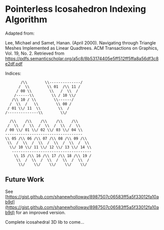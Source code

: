 # Pointerless Icosahedron Indexing Algorithm
Adapted from:

Lee, Michael and Samet, Hanan. (April 2000). Navigating through Triangle Meshes Implemented as Linear Quadtrees.
    ACM Transactions on Graphics, Vol. 19, No. 2.
    Retrieved from
    https://pdfs.semanticscholar.org/a5c8/8b53174405e5ff512ff5ffa8a56df3c8e2df.pdf

Indices:

           /\\        \\--------------/
          /  \\        \\ 01  /\\ 11 /
         / 00 \\        \\   /  \\  /
        /------\\        \\ / 10 \\/
       /\\ 10 / \\        \\------/
      /  \\  /   \\        \\ 00 /
     / 01 \\/ 11  \\        \\  /
    /--------------\\        \\/

      /\\    /\\    /\\    /\\    /\\
     /  \\  /  \\  /  \\  /  \\  /  \\
    / 00 \\/ 01 \\/ 02 \\/ 03 \\/ 04 \\
    -----------------------------------
    \\ 05 /\\ 06 /\\ 07 /\\ 08 /\\ 09 /\\
     \\  /  \\  /  \\  /  \\  /  \\  /  \\
      \\/ 10 \\/ 11 \\/ 12 \\/ 13 \\/ 14 \\
       ------------------------------------
        \\ 15 /\\ 16 /\\ 17 /\\ 18 /\\ 19 /
         \\  /  \\  /  \\  /  \\  /  \\  /
          \\/    \\/    \\/    \\/    \\/

## Future Work
See [https://gist.github.com/shanewholloway/8987507c06583ff5a5f33012fa10ab9d](https://gist.github.com/shanewholloway/8987507c06583ff5a5f33012fa10ab9d) for an improved version.

Complete icosahedral 3D lib to come...
